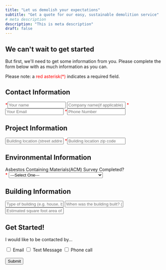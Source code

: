```yaml
---
title: "Let us demolish your expectations"
subtitle: "Get a quote for our easy, sustainable demolition service"
# meta description
description: "This is meta description"
draft: false
---
```


## We can't wait to get started

<p class="lead">But first, we'll need to get some information from you. Please complete the form below with as much information as you can.</p>
Please note: a <span style="color: red;">red asterisk(*)</span> indicates a required field.

<div class="container">
    <form name="demoquote" method="POST" data-netlify="true">
        <div class="row">
            <div class="col-lg-6">
                <h2>Contact Information</h2>
                    <span style="color: red;">*</span><input type="text" class="form-control" id="name" name="name" placeholder="Your name" required>
                    <input type="text" class="form-control" id="orgName" name="orgName" placeholder="Company name(if applicable)">
                    <span style="color: red;">*</span><input type="email" class="form-control mb-3" id="mail" name="mail" placeholder="Your Email" required>
                    <span style="color: red;">*</span><input type="tel" class="form-control mb-3" id="phoneNumber" name="phoneNumber" placeholder="Phone Number" required>
            </div>
            <div class="col-lg-6">
                <h2>Project Information</h2>
                    <input type="text" class="form-control" id="siteAddress" placeholder="Building location (street address)">
                    <span style="color: red;">*</span><input type="text" class="form-control" id="siteZip" name="siteZip" placeholder="Building location zip code">
                <h2>Environmental Information</h2>
                <label for="asbesetos-chooser">Asbestos Containing Materials(ACM) Survey Completed?</label><br />
                <span style="color: red;">*</span>
                    <select class="form-control" id="asbestos-chooser" required>
                        <option>---Select One---</option>
                        <option>Yes</option>
                        <option>No, I will complete myself</option>
                        <option>No, I will have Lautenbach Recycling complete</option>
                    </select>        
            </div>
        </div>
        <div class="row">
            <div class="col-lg-6">
                <h2>Building Information</h2>
                    <input type="text" class="form-control" id="buildingType" name="buildingType" placeholder="Type of building (e.g. house, barn, commercial)">
                    <input type="text" class="form-control" id="buildingYear" name="biuldingYear" placeholder="When was the building built? (year)">
                    <input type="text" class="form-control" id="sqFt" name="sqFt" placeholder="Estimated square foot area of building">
            </div>
            <div class="col-lg-6">
                <h2>Get Started!</h2>
                <p class="lead">I would like to be contacted by...</p>
                <div class="form-check form-check-inline">
                    <input class="form-check-input" type="checkbox" id="email" value="email">
                    <label class="form-check-label" for="email">Email</label>
                    <input class="form-check-input ml-2" type="checkbox" id="sms" value="sms">
                    <label class="form-check-label" for="sms">Text Message</label>
                     <input class="form-check-input ml-2" type="checkbox" id="phoneCall" value="phoneCall">
                    <label class="form-check-label" for="phoneCall">Phone call</label>
                </div><br />
                <button type="submit" value="send" class="btn btn-primary">Submit</button>
            </div>
        </div>
    </form>
</div>
                



